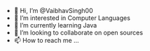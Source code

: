 - 👋 Hi, I’m @VaibhavSingh00
- 👀 I’m interested in Computer Languages
- 🌱 I’m currently learning Java
- 💞️ I’m looking to collaborate on open sources
- 📫 How to reach me ...

<!---
VaibhavSingh00/VaibhavSingh00 is a ✨ special ✨ repository because its `README.md` (this file) appears on your GitHub profile.
You can click the Preview link to take a look at your changes.
--->
